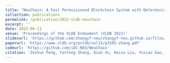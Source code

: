 ```yaml
---
title: "NeuChain: A Fast Permissioned Blockchain System with Deterministic Ordering"
collection: publications
permalink: /publication/2022-vldb-neuchain
excerpt: ''
date: 2022-06-11
venue: 'Proceedings of the VLDB Endowment (VLDB 2022)'
slidesurl: 'https://github.com/zhangyf-neu/zhangyf-neu.github.io/files/9607312/neuchain-vldb2022.pdf'
paperurl: 'https://www.vldb.org/pvldb/vol15/p2585-zhang.pdf'
codeurl: 'https://github.com/iDC-NEU/NeuChain'
citation: 'Zeshun Peng, Yanfeng Zhang, Qian Xu, Haixu Liu, Yuxiao Gao, Xiaohua Li, and Ge Yu. &quot;NeuChain: A Fast Permissioned Blockchain System with Deterministic Ordering.&quot; <i>Proceedings of the VLDB Endowment (VLDB 2022)</I>, 15(12): 2585-2598, 2022'
---
```


